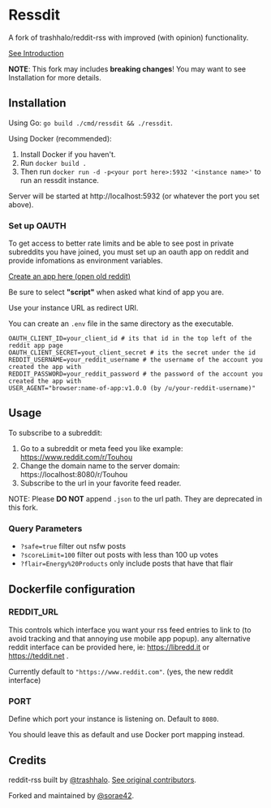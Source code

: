 # Ressdit

A fork of trashhalo/reddit-rss with improved (with opinion) functionality.

[See Introduction](https://www.reddit.com/r/rss/comments/fvg3ed/i_built_a_better_rss_feed_for_reddit/)

**NOTE**: This fork may includes **breaking changes**! You may want to see Installation for more details.

## Installation

Using Go: `go build ./cmd/ressdit && ./ressdit`. 

Using Docker (recommended): 

1. Install Docker if you haven't.
2. Run `docker build .`
3. Then run `docker run -d -p<your port here>:5932 '<instance name>'` to run an ressdit instance.

Server will be started at http://localhost:5932 (or whatever the port you set above).

### Set up OAUTH

To get access to better rate limits and be able to see post in private subreddits you have joined, you must set up an oauth app on reddit and provide infomations as environment variables.

[Create an app here (open old reddit)](https://old.reddit.com/prefs/apps/)

Be sure to select **"script"** when asked what kind of app you are.

Use your instance URL as redirect URI.

You can create an `.env` file in the same directory as the executable.

```
OAUTH_CLIENT_ID=your_client_id # its that id in the top left of the reddit app page
OAUTH_CLIENT_SECRET=yout_client_secret # its the secret under the id
REDDIT_USERNAME=your_reddit_username # the username of the account you created the app with
REDDIT_PASSWORD=your_reddit_password # the password of the account you created the app with
USER_AGENT="browser:name-of-app:v1.0.0 (by /u/your-reddit-username)"
```

## Usage

To subscribe to a subreddit:

1. Go to a subreddit or meta feed you like example: https://www.reddit.com/r/Touhou
2. Change the domain name to the server domain: https://localhost:8080/r/Touhou
3. Subscribe to the url in your favorite feed reader.

NOTE: Please **DO NOT** append `.json` to the url path. They are deprecated in this fork.

### Query Parameters

-   `?safe=true` filter out nsfw posts
-   `?scoreLimit=100` filter out posts with less than 100 up votes
-   `?flair=Energy%20Products` only include posts that have that flair

## Dockerfile configuration

### REDDIT_URL

This controls which interface you want your rss feed entries to link to (to avoid tracking and that annoying use mobile app popup). any alternative reddit interface can be provided here, ie: https://libredd.it or https://teddit.net .

Currently default to `"https://www.reddit.com"`. (yes, the new reddit interface)

### PORT

Define which port your instance is listening on. Default to `8080`.

You should leave this as default and use Docker port mapping instead.

## Credits

reddit-rss built by [@trashhalo](https://github.com/trashhalo). [See original contributors](https://github.com/trashhalo/reddit-rss/graphs/contributors).

Forked and maintained by [@sorae42](https://github.com/sorae42).